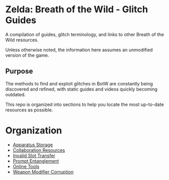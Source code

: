 # Zelda: Breath of the Wild - Glitch Guides

A compilation of guides, glitch terminology, and links to other Breath of the Wild resources.

Unless otherwise noted, the information here assumes an unmodified version of the game.

## Purpose

The methods to find and exploit glitches in BotW are constantly being discovered and refined, with static guides and videos quickly becoming outdated.

This repo is organized into sections to help you locate the most up-to-date resources as possible.

# Organization

- [Apparatus Storage](/apparatus/README.md)
- [Collaboration Resources](/collab/README.md)
- [Invalid Slot Transfer](/ist/README.md)
- [Prompt Entanglement](/pe/README.md)
- [Online Tools](/tools/README.md)
- [Weapon Modifier Corruption](/wmc/README.md)
